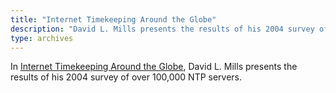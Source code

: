 ```yaml
---
title: "Internet Timekeeping Around the Globe"
description: "David L. Mills presents the results of his 2004 survey of over 100,000 NTP servers."
type: archives
---
```


In [Internet Timekeeping Around the Globe](/reflib/brief/survey/survey.pdf), David L. Mills presents the results of his 2004 survey of over 100,000 NTP servers.

<br>